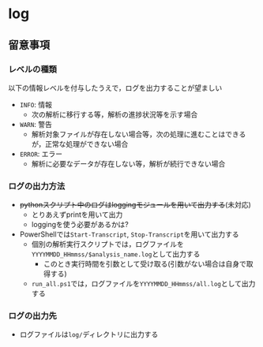 # log

## 留意事項

### レベルの種類

以下の情報レベルを付与したうえで，ログを出力することが望ましい

* `INFO`: 情報
    * 次の解析に移行する等，解析の進捗状況等を示す場合
* `WARN`: 警告
    * 解析対象ファイルが存在しない場合等，次の処理に進むことはできるが，正常な処理ができない場合
* `ERROR`: エラー
    * 解析に必要なデータが存在しない等，解析が続行できない場合

### ログの出力方法

* ~~pythonスクリプト中のログはloggingモジュールを用いて出力する~~(未対応)
    * とりあえずprintを用いて出力
    * loggingを使う必要があるかは?
* PowerShellでは`Start-Transcript`, `Stop-Transcript`を用いて出力する
    * 個別の解析実行スクリプトでは，ログファイルを`YYYYMMDD_HHmmss/$analysis_name.log`として出力する
        * このとき実行時間を引数として受け取る(引数がない場合は自身で取得する)
    * `run_all.ps1`では，ログファイルを`YYYYMMDD_HHmmss/all.log`として出力する

### ログの出力先

* ログファイルは`log/`ディレクトリに出力する
